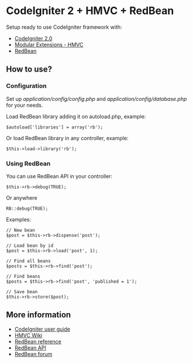 # CodeIgniter 2 + HMVC + RedBean

Setup ready to use CodeIgniter framework with:

-	[CodeIgniter 2.0](http://codeigniter.com)
- [Modular Extensions - HMVC](http://bitbucket.org/wiredesignz/codeigniter-modular-extensions-hmvc/overview)
- [RedBean](http//redbeanphp.com)

## How to use?

### Configuration

Set up *application/config/config.php* and *application/config/database.php* for your needs.

Load RedBean library adding it on autoload.php, example:

	$autoload['libraries'] = array('rb');
	
Or load RedBean library in any controller, example:

	$this->load->library('rb');
	
### Using RedBean

You can use RedBean API in your controller:

	$this->rb->debug(TRUE);
	
Or anywhere

	RB::debug(TRUE);
	
Examples:

	// New bean
	$post = $this->rb->dispense('post');
	
	// Load bean by id
	$post = $this->rb->load('post', 1);
	
	// Find all beans
	$posts = $this->rb->find('post');
	
	// Find beans
	$posts = $this->rb->find('post', 'published = 1');
	
	// Save bean
	$this->rb->store($post);
	
## More information

- [CodeIgniter user guide](http://codeigniter.com/user_guide)
- [HMVC Wiki](http://bitbucket.org/wiredesignz/codeigniter-modular-extensions-hmvc/wiki)
- [RedBean reference](http://redbeanphp.com)
- [RedBean API](http://www.redbeanphp.com/docs/html/)
- [RedBean forum](http://groups.google.com/group/redbeanorm)